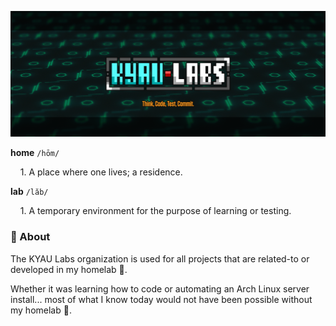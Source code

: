 ![KYAU Labs Github Header](README.png)

**home**    `/hōm/`

    1. A place where one lives; a residence.

**lab**    `/lăb/`

    1. A temporary environment for the purpose of learning or testing.

### 📮 About

The KYAU Labs organization is used for all projects that are related-to or developed in my homelab 🧪.

Whether it was learning how to code or automating an Arch Linux server install... most of what I know today would not have been possible without my homelab 💖.
